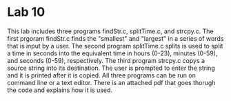 # Lab 10

This lab includes three programs findStr.c, splitTime.c, and strcpy.c. The first prgoram findStr.c finds the "smallest" and "largest" in a series of words that is input by a user. The second program splitTime.c splits is used to split a time in seconds into the equivalent time
in hours (0-23), minutes (0-59), and seconds (0-59), respectively. The third program strcpy.c copys a source string into its destination. The user is prompted to enter the string and it is printed after it is copied. All three programs can be run on command line or a text editor. There is an attached pdf that goes thorugh the code and explains how it is used. 
